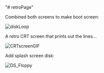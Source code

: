 "# retroPage" 

Combined both screens to make boot screen:

![diskLoop](https://github.com/user-attachments/assets/55b41341-08a0-4404-a0ca-d492b099475e)

A retro CRT  screen that prints out the lines...

![CRTscreenGIF](https://github.com/user-attachments/assets/d6df75b1-41de-4a29-9df4-36d075b6ad45)

Add splash screen disk:

![DS_Floppy](https://github.com/user-attachments/assets/684513c7-caee-4362-b05c-6dd8e81534bd)
